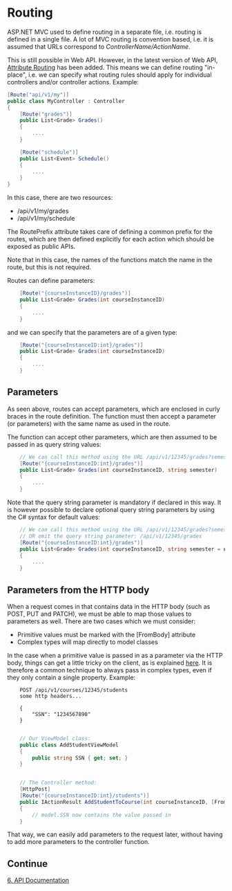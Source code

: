 # Routing

ASP.NET MVC used to define routing in a separate file, i.e. routing is defined in a single file. A lot of MVC routing is
convention based, i.e. it is assumed that URLs correspond to _ControllerName/ActionName_.

This is still possible in Web API. However, in the latest version of Web API,
[Attribute Routing](http://www.asp.net/web-api/overview/web-api-routing-and-actions/attribute-routing-in-web-api-2)
has been added. This means we can define routing "in-place", i.e. we can specify what routing rules should apply for
individual controllers and/or controller actions. Example:

```c#
[Route("api/v1/my")]
public class MyController : Controller
{
    [Route("grades")]
    public List<Grade> Grades()
    {
        ....
    }

    [Route("schedule")]
    public List<Event> Schedule()
    {
        ....
    }
}
```

In this case, there are two resources:

* /api/v1/my/grades
* /api/v1/my/schedule

The RoutePrefix attribute takes care of defining a common prefix for the routes, which are then defined explicitly for
each action which should be exposed as public APIs.

Note that in this case, the names of the functions match the name in the route, but this is not required.

Routes can define parameters:

```c#
    [Route("{courseInstanceID}/grades")]
    public List<Grade> Grades(int courseInstanceID)
    {
        ....
    }
```

and we can specify that the parameters are of a given type:

```c#
    [Route("{courseInstanceID:int}/grades")]
    public List<Grade> Grades(int courseInstanceID)
    {
        ....
    }
```

## Parameters

As seen above, routes can accept parameters, which are enclosed in curly braces in the route definition. The function
must then accept a parameter (or parameters) with the same name as used in the route.

The function can accept other parameters, which are then assumed to be passed in as query string values:

```c#
    // We can call this method using the URL /api/v1/12345/grades?semester=20133
    [Route("{courseInstanceID:int}/grades")]
    public List<Grade> Grades(int courseInstanceID, string semester)
    {
        ....
    }
```
Note that the query string parameter is mandatory if declared in this way. It is however possible to declare optional
query string parameters by using the C# syntax for default values:

```c#
    // We can call this method using the URL /api/v1/12345/grades?semester=20133
    // OR omit the query string parameter: /api/v1/12345/grades
    [Route("{courseInstanceID:int}/grades")]
    public List<Grade> Grades(int courseInstanceID, string semester = null)
    {
        ....
    }
```

## Parameters from the HTTP body

When a request comes in that contains data in the HTTP body (such as POST, PUT and PATCH), we must be able to map
those values to parameters as well. There are two cases which we must consider:

* Primitive values must be marked with the [FromBody] attribute
* Complex types will map directly to model classes

In the case when a primitive value is passed in as a parameter via the HTTP body, things can get a little tricky
on the client, as is explained [here](http://encosia.com/using-jquery-to-post-frombody-parameters-to-web-api/).
It is therefore a common technique to always pass in complex types, even if they only contain a single property.
Example:

```http
    POST /api/v1/courses/12345/students
    some http headers...

    {
        "SSN": "1234567890"
    }

```


```c#

    // Our ViewModel class:
    public class AddStudentViewModel
    {
        public string SSN { get; set; }
    }


    // The Controller method:
    [HttpPost]
    [Route("{courseInstanceID:int}/students")]
    public IActionResult AddStudentToCourse(int courseInstanceID, [FromBody]AddStudentViewModel model)
    {
        // model.SSN now contains the value passed in
    }
```
That way, we can easily add parameters to the request later, without having to add more parameters
to the controller function.

## Continue
[6. API Documentation](6.%20API%20Documentation.md)
